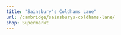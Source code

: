 ```yaml
---
title: "Sainsbury's Coldhams Lane"
url: /cambridge/sainsburys-coldhams-lane/
shop: Supermarkt
---
```

